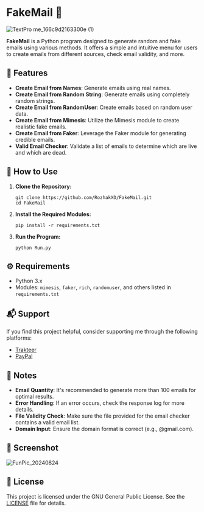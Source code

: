# FakeMail 📨

![TextPro me_166c9d2163300e (1)](https://github.com/user-attachments/assets/0bac1622-7077-4f9e-96b6-bd0b58432ee3)

**FakeMail** is a Python program designed to generate random and fake emails using various methods. It offers a simple and intuitive menu for users to create emails from different sources, check email validity, and more.

## 🚀 Features
- **Create Email from Names**: Generate emails using real names.
- **Create Email from Random String**: Generate emails using completely random strings.
- **Create Email from RandomUser**: Create emails based on random user data.
- **Create Email from Mimesis**: Utilize the Mimesis module to create realistic fake emails.
- **Create Email from Faker**: Leverage the Faker module for generating credible emails.
- **Valid Email Checker**: Validate a list of emails to determine which are live and which are dead.

## 📖 How to Use
1. **Clone the Repository:**
    ```
    git clone https://github.com/RozhakXD/FakeMail.git
    cd FakeMail
    ```
2. **Install the Required Modules:**
    ```
    pip install -r requirements.txt
    ```
3. **Run the Program:**
    ```
    python Run.py
    ```

## ⚙️ Requirements
- Python 3.x
- Modules: `mimesis`, `faker`, `rich`, `randomuser`, and others listed in `requirements.txt`

## 📬 Support
If you find this project helpful, consider supporting me through the following platforms:

- [Trakteer](https://trakteer.id/rozhak_official/tip)
- [PayPal](https://paypal.me/rozhak9)

## 📝 Notes
- **Email Quantity**: It's recommended to generate more than 100 emails for optimal results.
- **Error Handling**: If an error occurs, check the response log for more details.
- **File Validity Check**: Make sure the file provided for the email checker contains a valid email list.
- **Domain Input**: Ensure the domain format is correct (e.g., @gmail.com).

## 📸 Screenshot
![FunPic_20240824](https://github.com/user-attachments/assets/71b493a3-0f36-4122-b96b-3057acc9cd2f)

## 📜 License
This project is licensed under the GNU General Public License. See the [LICENSE](https://github.com/RozhakXD/FakeMail?tab=GPL-3.0-1-ov-file) file for details.

